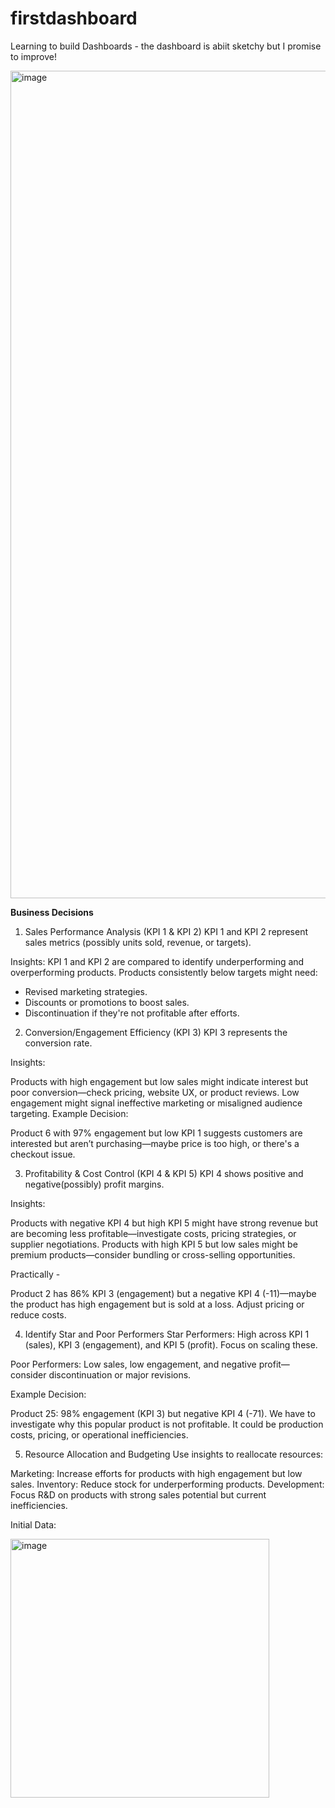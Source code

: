 # firstdashboard
Learning to build Dashboards - the dashboard is abiit sketchy but I promise to improve!

<img width="1324" alt="image" src="https://github.com/user-attachments/assets/0097a703-ae13-4c3b-adc6-2a29e63ff520" />


**Business Decisions**

1. Sales Performance Analysis (KPI 1 & KPI 2)
KPI 1 and KPI 2 represent sales metrics (possibly units sold, revenue, or targets).

Insights:
 KPI 1 and KPI 2  are compared to identify underperforming and overperforming products.
Products consistently below targets might need:
- Revised marketing strategies.
- Discounts or promotions to boost sales.
- Discontinuation if they're not profitable after efforts.

2. Conversion/Engagement Efficiency (KPI 3)
KPI 3 represents the conversion rate.

Insights:

Products with high engagement but low sales might indicate interest but poor conversion—check pricing, website UX, or product reviews.
Low engagement might signal ineffective marketing or misaligned audience targeting.
Example Decision:

Product 6 with 97% engagement but low KPI 1 suggests customers are interested but aren’t purchasing—maybe price is too high, or there's a checkout issue.

3. Profitability & Cost Control (KPI 4 & KPI 5)
KPI 4 shows positive and negative(possibly) profit margins.

Insights:

Products with negative KPI 4 but high KPI 5 might have strong revenue but are becoming less profitable—investigate costs, pricing strategies, or supplier negotiations.
Products with high KPI 5 but low sales might be premium products—consider bundling or cross-selling opportunities.

Practically - 

Product 2 has 86% KPI 3 (engagement) but a negative KPI 4 (-11)—maybe the product has high engagement but is sold at a loss. Adjust pricing or reduce costs.

4. Identify Star and Poor Performers
Star Performers: High across KPI 1 (sales), KPI 3 (engagement), and KPI 5 (profit). Focus on scaling these.

Poor Performers: Low sales, low engagement, and negative profit—consider discontinuation or major revisions.

Example Decision:

Product 25: 98% engagement (KPI 3) but negative KPI 4 (-71). We have to investigate why this popular product is not profitable. It could be production costs, pricing, or operational inefficiencies.

5. Resource Allocation and Budgeting
Use insights to reallocate resources:

Marketing: Increase efforts for products with high engagement but low sales.
Inventory: Reduce stock for underperforming products.
Development: Focus R&D on products with strong sales potential but current inefficiencies.

Initial Data:

<img width="414" alt="image" src="https://github.com/user-attachments/assets/c7c96448-ef16-471d-8ccf-530b88140b39" />

